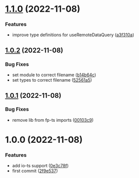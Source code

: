 # [1.1.0](https://github.com/jderochervlk/remote-data-query/compare/v1.0.2...v1.1.0) (2022-11-08)


### Features

* improve type definitions for useRemoteDataQuery ([a3f310a](https://github.com/jderochervlk/remote-data-query/commit/a3f310ac4770b42037084365fad29f2c33e3d5a5))

## [1.0.2](https://github.com/jderochervlk/remote-data-query/compare/v1.0.1...v1.0.2) (2022-11-08)


### Bug Fixes

* set module to correct filename ([b14b64c](https://github.com/jderochervlk/remote-data-query/commit/b14b64cc679030880b5ca574c1d761c0a26d014c))
* set types to correct filename ([52561a5](https://github.com/jderochervlk/remote-data-query/commit/52561a564b5db4f2b3c7075c03c9bc976501c656))

## [1.0.1](https://github.com/jderochervlk/remote-data-query/compare/v1.0.0...v1.0.1) (2022-11-08)


### Bug Fixes

* remove lib from fp-ts imports ([00103c9](https://github.com/jderochervlk/remote-data-query/commit/00103c91feed0eea9b1c3dc7601d070fdeca7efc))

# 1.0.0 (2022-11-08)


### Features

* add io-ts support ([0e3c78f](https://github.com/jderochervlk/remote-data-query/commit/0e3c78fff51a0fea9dae92ce42124748daa81716))
* first commit ([2f9e537](https://github.com/jderochervlk/remote-data-query/commit/2f9e537751b67709899d767f1e512be088acce83))
